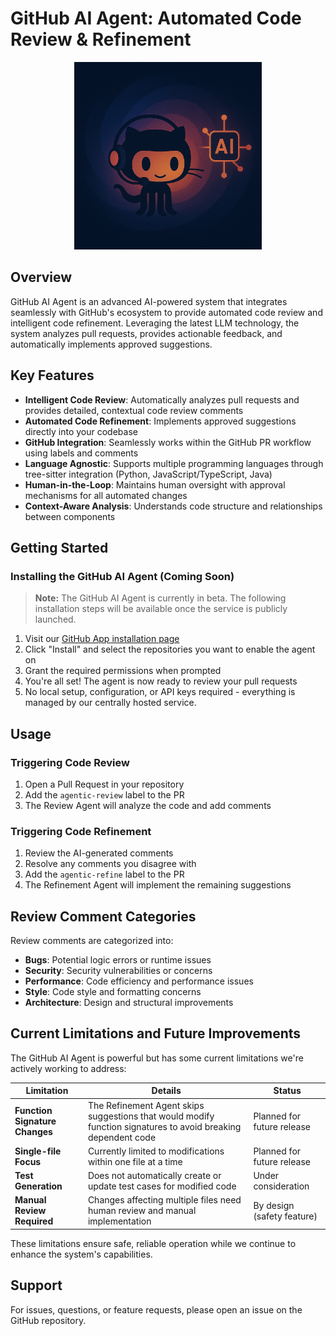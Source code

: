# GitHub AI Agent: Automated Code Review & Refinement

<p align="center">
  <img src="docs/assets/branding/logo.png" alt="GitHub AI Agent Logo" width="300"/>
</p>

## Overview

GitHub AI Agent is an advanced AI-powered system that integrates seamlessly with GitHub's ecosystem to provide automated code review and intelligent code refinement. Leveraging the latest LLM technology, the system analyzes pull requests, provides actionable feedback, and automatically implements approved suggestions.

## Key Features

- **Intelligent Code Review**: Automatically analyzes pull requests and provides detailed, contextual code review comments
- **Automated Code Refinement**: Implements approved suggestions directly into your codebase
- **GitHub Integration**: Seamlessly works within the GitHub PR workflow using labels and comments
- **Language Agnostic**: Supports multiple programming languages through tree-sitter integration (Python, JavaScript/TypeScript, Java)
- **Human-in-the-Loop**: Maintains human oversight with approval mechanisms for all automated changes
- **Context-Aware Analysis**: Understands code structure and relationships between components

## Getting Started

### Installing the GitHub AI Agent (Coming Soon)

> **Note:** The GitHub AI Agent is currently in beta. The following installation steps will be available once the service is publicly launched.

1. Visit our [GitHub App installation page](https://github.com/shroffsagar/agentic-code-review-and-refinement)
2. Click "Install" and select the repositories you want to enable the agent on
3. Grant the required permissions when prompted
4. You're all set! The agent is now ready to review your pull requests
5. No local setup, configuration, or API keys required - everything is managed by our centrally hosted service.

## Usage

### Triggering Code Review

1. Open a Pull Request in your repository
2. Add the `agentic-review` label to the PR
3. The Review Agent will analyze the code and add comments

### Triggering Code Refinement

1. Review the AI-generated comments
2. Resolve any comments you disagree with
3. Add the `agentic-refine` label to the PR
4. The Refinement Agent will implement the remaining suggestions

## Review Comment Categories

Review comments are categorized into:
- **Bugs**: Potential logic errors or runtime issues
- **Security**: Security vulnerabilities or concerns
- **Performance**: Code efficiency and performance issues
- **Style**: Code style and formatting concerns
- **Architecture**: Design and structural improvements

## Current Limitations and Future Improvements

The GitHub AI Agent is powerful but has some current limitations we're actively working to address:

| Limitation | Details | Status |
|------------|---------|--------|
| **Function Signature Changes** | The Refinement Agent skips suggestions that would modify function signatures to avoid breaking dependent code | Planned for future release |
| **Single-file Focus** | Currently limited to modifications within one file at a time | Planned for future release |
| **Test Generation** | Does not automatically create or update test cases for modified code | Under consideration |
| **Manual Review Required** | Changes affecting multiple files need human review and manual implementation | By design (safety feature) |

These limitations ensure safe, reliable operation while we continue to enhance the system's capabilities.

## Support

For issues, questions, or feature requests, please open an issue on the GitHub repository.
